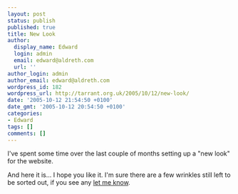 ```yaml
---
layout: post
status: publish
published: true
title: New Look
author:
  display_name: Edward
  login: admin
  email: edward@aldreth.com
  url: ''
author_login: admin
author_email: edward@aldreth.com
wordpress_id: 182
wordpress_url: http://tarrant.org.uk/2005/10/12/new-look/
date: '2005-10-12 21:54:50 +0100'
date_gmt: '2005-10-12 20:54:50 +0100'
categories:
- Edward
tags: []
comments: []
---
```

<p>I've spent some time over the last couple of months setting up a "new look" for the website.</p>
<p>And here it is... I hope you like it.  I'm sure there are a few wrinkles still left to be sorted out, if you see any <a href="http://tarrant.org.uk/contact/">let me know</a>.</p>
